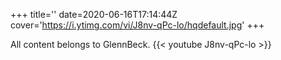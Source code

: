 +++
title=''
date=2020-06-16T17:14:44Z
cover='https://i.ytimg.com/vi/J8nv-qPc-lo/hqdefault.jpg'
+++

All content belongs to GlennBeck.
{{< youtube J8nv-qPc-lo >}}
